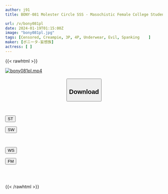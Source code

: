 ```yaml
---
author: j91
title: BONY-081 Molester Circle SSS - Masochistic Female College Student I Who Gets Wet After Being Slapped

url: /v/bony081pl
date: 2024-01-19T01:15:00Z
image: "bony081pl.jpg"
tags: [Censored, Creampie, 3P, 4P, Underwear, Evil, Spanking	]
maker: [ボニータ-妄想族]
actress: [ ]
---
```



{{< rawhtml >}}

<div class="video" data-videoid="wZJwz1k3dzhl7y">
    <a href="javascript:;">
        <img src="/v/bony081pl/bony081pl.jpg" width="WIDTH" height="HEIGHT" alt="bony081pl.mp4" loading="lazy">
    </a>
</div>

<script type="text/javascript" src="https://j91.asia/asset/on-demand-st.js"></script>

<br>
  <link rel="stylesheet" href="https://j91.asia/asset/bs5.css">
  
  <center>
  <button class="btn btn-primary" type="button" data-bs-toggle="collapse" data-bs-target=".multi-collapse" aria-expanded="false" aria-controls="multiCollapseExample1 multiCollapseExample2"><h2>Download</h2></button></center>
</p>
<div class="row">
  <div class="col">
    <div class="collapse multi-collapse" id="multiCollapseExample1">
      <div class="card card-body">
	      	      <br>
<div class="buttons">  
<p><a href="https://streamtape.to/v/wZJwz1k3dzhl7y" target="_blank"><button class="btn-hover color-3"><i class="fa fa-download"></i> ST</button></a></p>
<p><a href="https://flaswish.com/gp7q8zmsagpg" target="_blank"><button class="btn-hover color-2"><i class="fa fa-download"></i> SW</button></a></p></div>
    </div>
  </div>
</div>
  <div class="col">
    <div class="collapse multi-collapse" id="multiCollapseExample2">
      <div class="card card-body">
	      <br>
<div class="buttons">
<p><a href="https://wolfstream.tv/w3ygm17g2rrm/BONY-081.mp4.html" target="_blank"><button class="btn-hover color-9"><i class="fa fa-download"></i> WS</button></a></p>
<p><a href="https://filemoon.sx/d/7uvcc2wqz0m0" target="_blank"><button class="btn-hover color-8"><i class="fa fa-download"></i> FM</button></a></p></div>
<br><br>
      </div>
    </div>
  </div>
</div>

{{< /rawhtml >}}